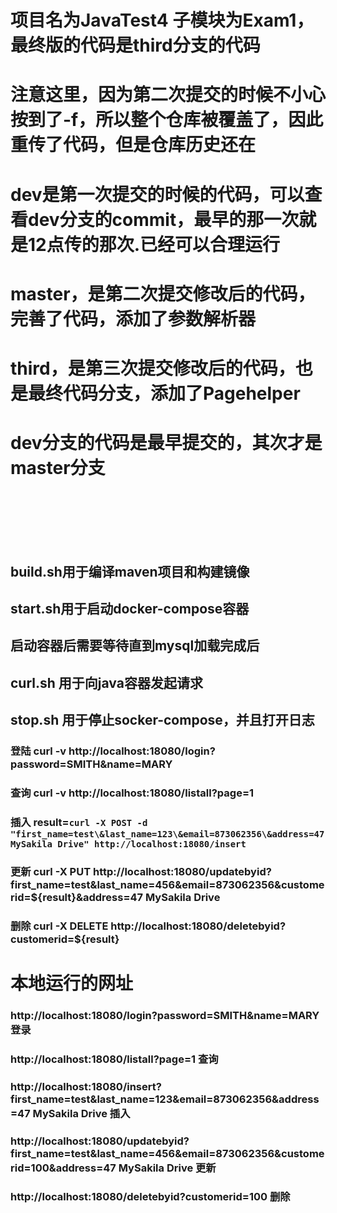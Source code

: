 # 项目名为JavaTest4 子模块为Exam1，最终版的代码是third分支的代码

# 注意这里，因为第二次提交的时候不小心按到了-f，所以整个仓库被覆盖了，因此重传了代码，但是仓库历史还在
# dev是第一次提交的时候的代码，可以查看dev分支的commit，最早的那一次就是12点传的那次.已经可以合理运行
# master，是第二次提交修改后的代码，完善了代码，添加了参数解析器
# third，是第三次提交修改后的代码，也是最终代码分支，添加了Pagehelper
# dev分支的代码是最早提交的，其次才是master分支<br><br><br><br>
## build.sh用于编译maven项目和构建镜像
## start.sh用于启动docker-compose容器
## 启动容器后需要等待直到mysql加载完成后
## curl.sh 用于向java容器发起请求
## stop.sh 用于停止socker-compose，并且打开日志
### 登陆 curl -v http://localhost:18080/login?password=SMITH\&name=MARY 
### 查询 curl -v http://localhost:18080/listall?page=1
### 插入 result=`curl -X POST -d "first_name=test\&last_name=123\&email=873062356\&address=47 MySakila Drive" http://localhost:18080/insert`
### 更新 curl -X PUT http://localhost:18080/updatebyid?first_name=test\&last_name=456\&email=873062356\&customerid=${result}\&address=47 MySakila Drive
### 删除 curl -X DELETE  http://localhost:18080/deletebyid?customerid=${result}
# 本地运行的网址
### http://localhost:18080/login?password=SMITH&name=MARY 登录
### http://localhost:18080/listall?page=1 查询
### http://localhost:18080/insert?first_name=test&last_name=123&email=873062356&address=47 MySakila Drive 插入
### http://localhost:18080/updatebyid?first_name=test&last_name=456&email=873062356&customerid=100&address=47 MySakila Drive 更新
### http://localhost:18080/deletebyid?customerid=100  删除
